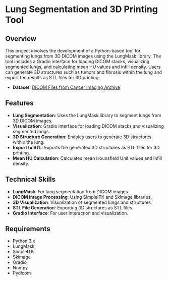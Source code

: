# Lung Segmentation and 3D Printing Tool

## Overview

This project involves the development of a Python-based tool for segmenting lungs from 3D DICOM images using the LungMask library. The tool includes a Gradio interface for loading DICOM stacks, visualizing segmented lungs, and calculating mean HU values and infill density. Users can generate 3D structures such as tumors and fibrosis within the lung and export the results as STL files for 3D printing.

- **Dataset**: [DICOM Files from Cancer Imaging Archive]([https://github.com/username/repository/dataset](https://drive.google.com/drive/folders/1P0pRC4kRtEcam33Q-ulzm368nexF2KKb?usp=drive_link))
## Features

- **Lung Segmentation**: Uses the LungMask library to segment lungs from 3D DICOM images.
- **Visualization**: Gradio interface for loading DICOM stacks and visualizing segmented lungs.
- **3D Structure Generation**: Enables users to generate 3D structures within the lung.
- **Export to STL**: Exports the generated 3D structures as STL files for 3D printing.
- **Mean HU Calculation**: Calculates mean Hounsfield Unit values and infill density.

## Technical Skills

- **LungMask**: For lung segmentation from DICOM images.
- **DICOM Image Processing**: Using SimpleITK and Skimage libraries.
- **3D Visualization**: Visualization of segmented lungs and structures.
- **STL File Generation**: Exporting 3D structures as STL files.
- **Gradio Interface**: For user interaction and visualization.

## Requirements

- Python 3.x
- LungMask
- SimpleITK
- Skimage
- Gradio
- Numpy
- Pydicom

  
   
